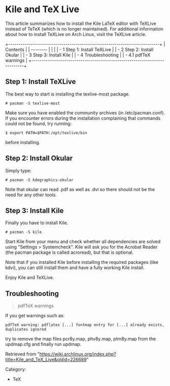 Kile and TeX Live
=================

This article summarizes how to install the Kile LaTeX editor with
TeXLive instead of TeTeX (which is no longer maintained). For additional
information about how to install TeXLive on Arch Linux, visit the
TeXLive article.

+--------------------------------------------------------------------------+
| Contents                                                                 |
| --------                                                                 |
|                                                                          |
| -   1 Step 1: Install TeXLive                                            |
| -   2 Step 2: Install Okular                                             |
| -   3 Step 3: Install Kile                                               |
| -   4 Troubleshooting                                                    |
|     -   4.1 pdfTeX warnings                                              |
+--------------------------------------------------------------------------+

Step 1: Install TeXLive
-----------------------

The best way to start is installing the texlive-most package.

    # pacman -S texlive-most

Make sure you have enabled the community archives (in /etc/pacman.conf).
If you encounter errors during the installation complaining that
commands could not be found, try running:

    $ export PATH=$PATH:/opt/texlive/bin

before installing.

Step 2: Install Okular
----------------------

Simply type:

    # pacman -S kdegraphics-okular 

Note that okular can read .pdf as well as .dvi so there should not be
the need for any other tools.

Step 3: Install Kile
--------------------

Finally you have to install Kile.

    # pacman -S kile

Start Kile from your menu and check whether all dependencies are solved
using "Settings > Systemcheck". Kile will ask you for the Acrobat Reader
(the pacman package is called acroread), but that is optional.

Note that if you installed Kile before installing the required packages
(like kdvi), you can still install them and have a fully working Kile
install.

Enjoy Kile and TeXLive.

Troubleshooting
---------------

> pdfTeX warnings

If you get warnings such as:

    pdfTeX warning: pdflatex [...] fontmap entry for [...] already exists, duplicates ignored

try to remove the map files pcr8y.map, phv8y.map, ptm8y.map from the
updmap.cfg and finally run updmap.

Retrieved from
"https://wiki.archlinux.org/index.php?title=Kile_and_TeX_Live&oldid=226689"

Category:

-   TeX
